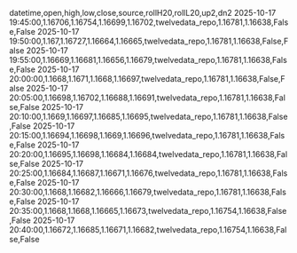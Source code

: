 datetime,open,high,low,close,source,rollH20,rollL20,up2,dn2
2025-10-17 19:45:00,1.16706,1.16754,1.16699,1.16702,twelvedata_repo,1.16781,1.16638,False,False
2025-10-17 19:50:00,1.167,1.16727,1.16664,1.16665,twelvedata_repo,1.16781,1.16638,False,False
2025-10-17 19:55:00,1.16669,1.16681,1.16656,1.16679,twelvedata_repo,1.16781,1.16638,False,False
2025-10-17 20:00:00,1.1668,1.1671,1.1668,1.16697,twelvedata_repo,1.16781,1.16638,False,False
2025-10-17 20:05:00,1.16698,1.16702,1.16688,1.16691,twelvedata_repo,1.16781,1.16638,False,False
2025-10-17 20:10:00,1.1669,1.16697,1.16685,1.16695,twelvedata_repo,1.16781,1.16638,False,False
2025-10-17 20:15:00,1.16694,1.16698,1.1669,1.16696,twelvedata_repo,1.16781,1.16638,False,False
2025-10-17 20:20:00,1.16695,1.16698,1.16684,1.16684,twelvedata_repo,1.16781,1.16638,False,False
2025-10-17 20:25:00,1.16684,1.16687,1.16671,1.16676,twelvedata_repo,1.16781,1.16638,False,False
2025-10-17 20:30:00,1.1668,1.16682,1.16666,1.16679,twelvedata_repo,1.16781,1.16638,False,False
2025-10-17 20:35:00,1.1668,1.1668,1.16665,1.16673,twelvedata_repo,1.16754,1.16638,False,False
2025-10-17 20:40:00,1.16672,1.16685,1.16671,1.16682,twelvedata_repo,1.16754,1.16638,False,False
